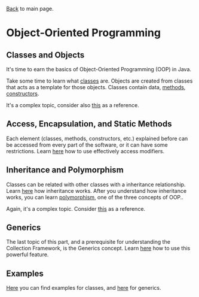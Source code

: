 [Back](../README.md) to main page.

# Object-Oriented Programming

## Classes and Objects

It's time to earn the basics of Object-Oriented Programming (OOP) in Java.

Take some time to learn what [classes](https://www.udemy.com/course/java-tutorial/learn/lecture/137826) are.
Objects are created from classes that acts as a template for those objects.
Classes contain data, [methods](https://www.udemy.com/course/java-tutorial/learn/lecture/139565), [constructors](https://www.udemy.com/course/java-tutorial/learn/lecture/13976).

It's a complex topic, consider also [this](https://www.codecademy.com/learn/learn-java/modules/learn-java-object-oriented-java-u) as a reference.

## Access, Encapsulation, and Static Methods

Each element (classes, methods, constructors, etc.) explained before can be accessed from every part of the software, or it can have some restrictions.
Learn [here](https://www.codecademy.com/learn/learn-java/modules/java-access-encapsulation-and-static-methods) how to use effectively access modifiers.

## Inheritance and Polymorphism

Classes can be related with other classes with a inheritance relationship.
Learn [here](https://www.udemy.com/course/java-tutorial/learn/lecture/147402) how inheritance works.
After you understand how inheritance works, you can learn [polymorphism](https://www.udemy.com/course/java-tutorial/learn/lecture/149501), one of the three concepts of OOP..

Again, it's a complex topic. Consider [this](https://www.codecademy.com/learn/learn-java/modules/learn-java-inheritance-and-polymorphism) as a reference.

## Generics   

The last topic of this part, and a prerequisite for understanding the Collection Framework, is the Generics concept.
Learn [here](https://www.udemy.com/course/java-tutorial/learn/lecture/152306) how to use this powerful feature.

## Examples

[Here](src/main/java/it/bitrock/academy/Classes.java) you can find examples for classes, and [here](src/main/java/it/bitrock/academy/Generics.java) for generics.

